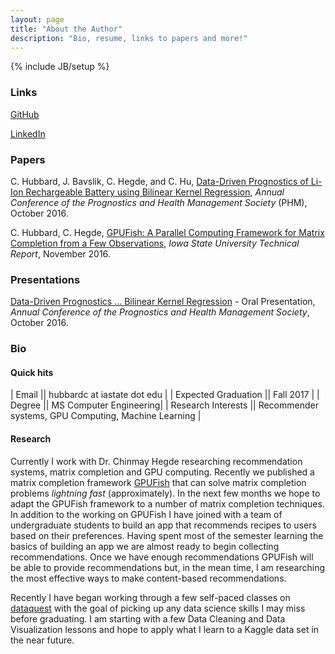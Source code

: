 ```yaml
---
layout: page
title: "About the Author"
description: "Bio, resume, links to papers and more!"
---
```

{% include JB/setup %}

### Links
[GitHub](https://github.com/cghubbard)

[LinkedIn](https://linkedin.com/in/cghubbard)

### Papers

 C. Hubbard, J. Bavslik, C. Hegde, and C. Hu, [Data-Driven Prognostics of Li-Ion Rechargeable Battery using Bilinear Kernel Regression](/final_phm.pdf), _Annual Conference of the Prognostics and Health Management Society_ (PHM), October 2016.

C. Hubbard, C. Hegde, [GPUFish: A Parallel Computing Framework for Matrix Completion from a Few Observations](/GPUFish_technical_report.pdf), _Iowa State University Technical Report_, November 2016.


### Presentations

[Data-Driven Prognostics ... Bilinear Kernel Regression](\PHM2016-Presentation-Hubbard.pdf) - Oral Presentation, _Annual Conference of the Prognostics and Health Management Society_, October 2016.

### Bio

#### Quick hits

| Email || hubbardc at iastate dot edu |
| Expected Graduation || Fall 2017 |
| Degree || MS Computer Engineering|
| Research Interests || Recommender systems, GPU Computing, Machine Learning |

#### Research
Currently I work with Dr. Chinmay Hegde researching recommendation systems, matrix completion and GPU computing.  Recently we published a matrix completion framework [GPUFish](https://github.com/cghubbard/gpu-fish) that can solve matrix completion problems _lightning fast_ (approximately).  In the next few months we hope to adapt the GPUFish framework to a number of matrix completion techniques.  In addition to the working on GPUFish I have joined with a team of undergraduate students to build an app that recommends recipes to users based on their preferences.  Having spent most of the semester learning the basics of building an app we are almost ready to begin collecting recommendations.  Once we have enough recommendations GPUFish will be able to provide recommendations but, in the mean time, I am researching the most effective ways to make content-based recommendations.

Recently I have began working through a few self-paced classes on [dataquest](https://dataquest.io) with the goal of picking up any data science skills I may miss before graduating.  I am starting with a few Data Cleaning and Data Visualization lessons and hope to apply what I learn to a Kaggle data set in the near future.
